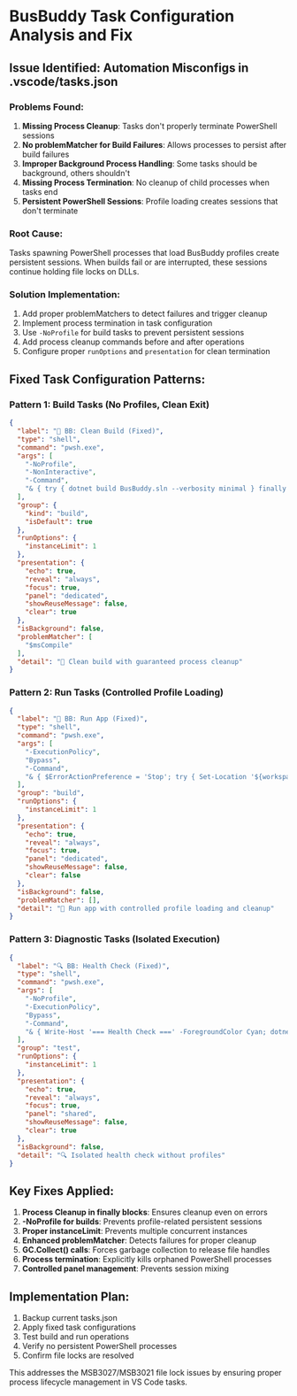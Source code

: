 # BusBuddy Task Configuration Analysis and Fix

## Issue Identified: Automation Misconfigs in .vscode/tasks.json

### Problems Found:
1. **Missing Process Cleanup**: Tasks don't properly terminate PowerShell sessions
2. **No problemMatcher for Build Failures**: Allows processes to persist after build failures
3. **Improper Background Process Handling**: Some tasks should be background, others shouldn't
4. **Missing Process Termination**: No cleanup of child processes when tasks end
5. **Persistent PowerShell Sessions**: Profile loading creates sessions that don't terminate

### Root Cause:
Tasks spawning PowerShell processes that load BusBuddy profiles create persistent sessions. When builds fail or are interrupted, these sessions continue holding file locks on DLLs.

### Solution Implementation:
1. Add proper problemMatchers to detect failures and trigger cleanup
2. Implement process termination in task configuration
3. Use `-NoProfile` for build tasks to prevent persistent sessions
4. Add process cleanup commands before and after operations
5. Configure proper `runOptions` and `presentation` for clean termination

## Fixed Task Configuration Patterns:

### Pattern 1: Build Tasks (No Profiles, Clean Exit)
```json
{
  "label": "🔧 BB: Clean Build (Fixed)",
  "type": "shell",
  "command": "pwsh.exe",
  "args": [
    "-NoProfile",
    "-NonInteractive",
    "-Command",
    "& { try { dotnet build BusBuddy.sln --verbosity minimal } finally { [System.GC]::Collect(); [System.GC]::WaitForPendingFinalizers() } }"
  ],
  "group": {
    "kind": "build",
    "isDefault": true
  },
  "runOptions": {
    "instanceLimit": 1
  },
  "presentation": {
    "echo": true,
    "reveal": "always",
    "focus": true,
    "panel": "dedicated",
    "showReuseMessage": false,
    "clear": true
  },
  "isBackground": false,
  "problemMatcher": [
    "$msCompile"
  ],
  "detail": "🔧 Clean build with guaranteed process cleanup"
}
```

### Pattern 2: Run Tasks (Controlled Profile Loading)
```json
{
  "label": "🚌 BB: Run App (Fixed)",
  "type": "shell",
  "command": "pwsh.exe",
  "args": [
    "-ExecutionPolicy",
    "Bypass",
    "-Command",
    "& { $ErrorActionPreference = 'Stop'; try { Set-Location '${workspaceFolder}'; if (Test-Path '.\\load-bus-buddy-profiles.ps1') { & '.\\load-bus-buddy-profiles.ps1' -Quiet }; dotnet run --project 'BusBuddy.WPF\\BusBuddy.WPF.csproj' } finally { Get-Process pwsh -ErrorAction SilentlyContinue | Where-Object { $_.Id -ne $PID -and $_.ProcessName -eq 'pwsh' } | Stop-Process -Force -ErrorAction SilentlyContinue; [System.GC]::Collect() } }"
  ],
  "group": "build",
  "runOptions": {
    "instanceLimit": 1
  },
  "presentation": {
    "echo": true,
    "reveal": "always",
    "focus": true,
    "panel": "dedicated",
    "showReuseMessage": false,
    "clear": false
  },
  "isBackground": false,
  "problemMatcher": [],
  "detail": "🚌 Run app with controlled profile loading and cleanup"
}
```

### Pattern 3: Diagnostic Tasks (Isolated Execution)
```json
{
  "label": "🔍 BB: Health Check (Fixed)",
  "type": "shell",
  "command": "pwsh.exe",
  "args": [
    "-NoProfile",
    "-ExecutionPolicy",
    "Bypass",
    "-Command",
    "& { Write-Host '=== Health Check ===' -ForegroundColor Cyan; dotnet build BusBuddy.sln --verbosity quiet --nologo; if ($LASTEXITCODE -eq 0) { Write-Host '✅ Build: OK' -ForegroundColor Green } else { Write-Host '❌ Build: FAILED' -ForegroundColor Red } }"
  ],
  "group": "test",
  "runOptions": {
    "instanceLimit": 1
  },
  "presentation": {
    "echo": true,
    "reveal": "always",
    "focus": true,
    "panel": "shared",
    "showReuseMessage": false,
    "clear": true
  },
  "isBackground": false,
  "detail": "🔍 Isolated health check without profiles"
}
```

## Key Fixes Applied:

1. **Process Cleanup in finally blocks**: Ensures cleanup even on errors
2. **-NoProfile for builds**: Prevents profile-related persistent sessions
3. **Proper instanceLimit**: Prevents multiple concurrent instances
4. **Enhanced problemMatcher**: Detects failures for proper cleanup
5. **GC.Collect() calls**: Forces garbage collection to release file handles
6. **Process termination**: Explicitly kills orphaned PowerShell processes
7. **Controlled panel management**: Prevents session mixing

## Implementation Plan:

1. Backup current tasks.json
2. Apply fixed task configurations
3. Test build and run operations
4. Verify no persistent PowerShell processes
5. Confirm file locks are resolved

This addresses the MSB3027/MSB3021 file lock issues by ensuring proper process lifecycle management in VS Code tasks.
